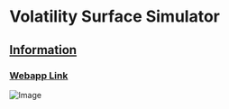 # Volatility Surface Simulator
## [Information](https://leonwu4951.github.io/volatility-simulator/)
### [Webapp Link](http://vol-app-prod.herokuapp.com/)
![Image](https://github.com/leonwu4951/volatility-simulator/blob/master/Volatility_Simulator.JPG)
